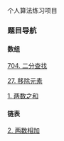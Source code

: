个人算法练习项目

### 题目导航

#### 数组
[704. 二分查找](./src/main/java/leetcode/array/BinarySearch.java)

[27. 移除元素](./src/main/java/leetcode/array/RemoveElement.java)

[1. 两数之和](./src/main/java/leetcode/array/TwoSum.java)


#### 链表

[2. 两数相加](./src/main/java/leetcode/AddTwoNumbers.java)
